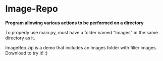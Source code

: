 # Image-Repo
<b>Program allowing various actions to be performed on a directory</b>

To properly use main.py, must have a folder named "Images" in the same directory as it.

ImageRep.zip is a demo that includes an Images folder with filler images. Download to try it! :)
